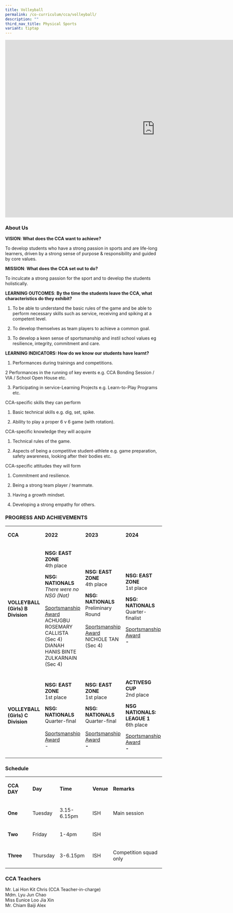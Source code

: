 ```yaml
---
title: Volleyball
permalink: /co-curriculum/cca/volleyball/
description: ""
third_nav_title: Physical Sports
variant: tiptap
---
```

<div class="iframe-wrapper">
<iframe height="569" width="960" allowfullscreen="true" frameborder="0" src="https://docs.google.com/presentation/d/1rA7CNzw502cMxohIqboqdbk4WvhP9e9Y3sLPYeHGv7g/embed?start=true&amp;loop=true&amp;delayms=3000"></iframe>
</div>
<h3>About Us</h3>
<p><strong>VISION</strong>:<strong> What does the CCA want to achieve?&nbsp;</strong>
</p>
<p>To develop students who have a strong passion in sports and are life-long
learners, driven by a strong sense of purpose &amp; responsibility and
guided by core values.</p>
<p><strong>MISSION</strong>: <strong>What does the CCA set out to do?</strong>
</p>
<p>To inculcate a strong passion for the sport and to develop the students
holistically.</p>
<p><strong>LEARNING OUTCOMES</strong>: <strong>By the time the students leave the CCA, what characteristics do they exhibit?</strong>
</p>
<ol data-tight="true" class="tight">
<li>
<p>To be able to understand the basic rules of the game and be able to perform
necessary skills such as service, receiving and spiking at a competent
level.</p>
</li>
<li>
<p>To develop themselves as team players to achieve a common goal.</p>
</li>
<li>
<p>To develop a keen sense of sportsmanship and instil school values eg resilience,
integrity, commitment and care.</p>
</li>
</ol>
<p><strong>LEARNING INDICATORS: How do we know our students have learnt?</strong>
</p>
<ol data-tight="true" class="tight">
<li>
<p>Performances during trainings and competitions.</p>
</li>
</ol>
<p>2 Performances in the running of key events e.g. CCA Bonding Session /
VIA / School Open House etc.</p>
<ol start="3" data-tight="true" class="tight">
<li>
<p>Participating in service-Learning Projects e.g. Learn-to-Play Programs
etc.</p>
</li>
</ol>
<p>CCA-specific skills they can perform</p>
<ol data-tight="true" class="tight">
<li>
<p>Basic technical skills e.g. dig, set, spike.</p>
</li>
<li>
<p>Ability to play a proper 6 v 6 game (with rotation).</p>
</li>
</ol>
<p>CCA-specific knowledge they will acquire</p>
<ol data-tight="true" class="tight">
<li>
<p>Technical rules of the game.</p>
</li>
<li>
<p>Aspects of being a competitive student-athlete e.g. game preparation,
safety awareness, looking after their bodies etc.</p>
</li>
</ol>
<p>CCA-specific attitudes they will form</p>
<ol data-tight="true" class="tight">
<li>
<p>Commitment and resilience.</p>
</li>
<li>
<p>Being a strong team player / teammate.</p>
</li>
<li>
<p>Having a growth mindset.</p>
</li>
<li>
<p>Developing a strong empathy for others.</p>
</li>
</ol>
<h3>PROGRESS AND ACHIEVEMENTS</h3>
<table style="minWidth: 100px">
<colgroup>
<col>
<col>
<col>
<col>
</colgroup>
<tbody>
<tr>
<td rowspan="1" colspan="1">
<p><strong>CCA</strong>
</p>
</td>
<td rowspan="1" colspan="1">
<p><strong>2022</strong>
</p>
</td>
<td rowspan="1" colspan="1">
<p><strong>2023</strong>
</p>
</td>
<td rowspan="1" colspan="1">
<p><strong>2024</strong>
</p>
</td>
</tr>
<tr>
<td rowspan="1" colspan="1">
<p><strong>VOLLEYBALL (Girls) B Division</strong>
</p>
</td>
<td rowspan="1" colspan="1">
<p><strong>NSG: EAST ZONE <br></strong>4th place</p>
<p><strong>NSG: NATIONALS<br></strong><em>There were no NSG (Nat)</em><strong><br><br></strong><u>Sportsmanship Award</u><strong><br></strong>ACHUGBU
ROSEMARY CALLISTA (Sec 4)
<br>DIANAH HANIS BINTE ZULKARNAIN (Sec 4)</p>
</td>
<td rowspan="1" colspan="1">
<p><strong>NSG: EAST ZONE <br></strong>4th place</p>
<p><strong>NSG: NATIONALS<br></strong>Preliminary Round<strong><br><br></strong><u>Sportsmanship Award</u><strong><br></strong>NICHOLE
TAN (Sec 4)</p>
</td>
<td rowspan="1" colspan="1">
<p><strong>NSG: EAST ZONE</strong>
<br>1st place</p>
<p><strong>NSG: NATIONALS</strong>
<br>Quarter-finalist</p>
<p><u>Sportsmanship Award</u><strong><br>-</strong>
</p>
</td>
</tr>
<tr>
<td rowspan="1" colspan="1">
<p><strong>VOLLEYBALL (Girls) C Division</strong>
</p>
</td>
<td rowspan="1" colspan="1">
<p><strong>NSG: EAST ZONE <br></strong>1st place</p>
<p><strong>NSG: NATIONALS<br></strong>Quarter-final<strong><br><br></strong><u>Sportsmanship Award</u><strong><br></strong>-</p>
</td>
<td rowspan="1" colspan="1">
<p><strong>NSG: EAST ZONE <br></strong>1st place</p>
<p><strong>NSG: NATIONALS<br></strong>Quarter-final<strong><br><br></strong><u>Sportsmanship Award</u><strong><br>-</strong>
</p>
</td>
<td rowspan="1" colspan="1">
<p><strong>ACTIVESG CUP</strong>
<br>2nd place</p>
<p><strong>NSG NATIONALS: LEAGUE 1</strong> 
<br>6th place</p>
<p><u>Sportsmanship Award</u><strong><br>-</strong>
</p>
</td>
</tr>
</tbody>
</table>
<h3>Schedule</h3>
<table style="minWidth: 125px">
<colgroup>
<col>
<col>
<col>
<col>
<col>
</colgroup>
<tbody>
<tr>
<td rowspan="1" colspan="1">
<p><strong>CCA DAY</strong>
</p>
</td>
<td rowspan="1" colspan="1">
<p><strong>Day</strong>
</p>
</td>
<td rowspan="1" colspan="1">
<p><strong>Time</strong>
</p>
</td>
<td rowspan="1" colspan="1">
<p><strong>Venue</strong>
</p>
</td>
<td rowspan="1" colspan="1">
<p><strong>Remarks</strong>
</p>
</td>
</tr>
<tr>
<td rowspan="1" colspan="1">
<p><strong>One</strong>
</p>
</td>
<td rowspan="1" colspan="1">
<p>Tuesday</p>
</td>
<td rowspan="1" colspan="1">
<p>3.15-6.15pm</p>
</td>
<td rowspan="1" colspan="1">
<p>ISH</p>
</td>
<td rowspan="1" colspan="1">
<p>Main session</p>
</td>
</tr>
<tr>
<td rowspan="1" colspan="1">
<p><strong>Two</strong>
</p>
</td>
<td rowspan="1" colspan="1">
<p>Friday</p>
</td>
<td rowspan="1" colspan="1">
<p>1-4pm</p>
</td>
<td rowspan="1" colspan="1">
<p>ISH</p>
</td>
<td rowspan="1" colspan="1">
<p>&nbsp;</p>
</td>
</tr>
<tr>
<td rowspan="1" colspan="1">
<p><strong>Three</strong>
</p>
</td>
<td rowspan="1" colspan="1">
<p>Thursday</p>
</td>
<td rowspan="1" colspan="1">
<p>3-6.15pm</p>
</td>
<td rowspan="1" colspan="1">
<p>ISH</p>
</td>
<td rowspan="1" colspan="1">
<p>Competition squad only</p>
</td>
</tr>
</tbody>
</table>
<h3>CCA Teachers</h3>
<p>Mr. Lai Hon Kit Chris (CCA Teacher-in-charge)
<br>Mdm. Lyu Jun Chao
<br>Miss Eunice Loo Jia Xin
<br>Mr. Chiam Baiji Alex</p>